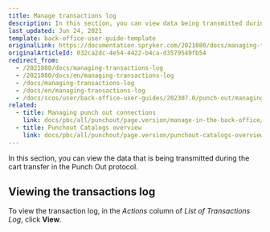 ```yaml
---
title: Manage transactions log
description: In this section, you can view data being transmitted during the cart transfer in the Punch out protocol.
last_updated: Jun 24, 2021
template: back-office-user-guide-template
originalLink: https://documentation.spryker.com/2021080/docs/managing-transactions-log
originalArticleId: 032ca2dc-4e54-4422-b4ca-d3579549fb54
redirect_from:
  - /2021080/docs/managing-transactions-log
  - /2021080/docs/en/managing-transactions-log
  - /docs/managing-transactions-log
  - /docs/en/managing-transactions-log
  - /docs/scos/user/back-office-user-guides/202307.0/punch-out/managing-transactions-log.html
related:
  - title: Managing punch out connections
    link: docs/pbc/all/punchout/page.version/manage-in-the-back-office/manage-punch-out-connections.html
  - title: Punchout Catalogs overview
    link: docs/pbc/all/punchout/page.version/punchout-catalogs-overview.html
---
```


In this section, you can view the data that is being transmitted during the cart transfer in the Punch Out protocol.

## Viewing the transactions log

To view the transaction log, in the *Actions* column of *List of Transactions Log*, click **View**.
